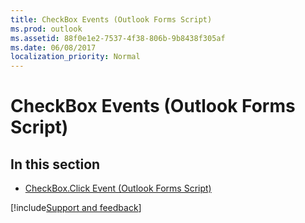 ```yaml
---
title: CheckBox Events (Outlook Forms Script)
ms.prod: outlook
ms.assetid: 88f0e1e2-7537-4f38-806b-9b8438f305af
ms.date: 06/08/2017
localization_priority: Normal
---
```



# CheckBox Events (Outlook Forms Script)

## In this section


-  [CheckBox.Click Event (Outlook Forms Script)](Outlook.checkbox.click.md)

[!include[Support and feedback](~/includes/feedback-boilerplate.md)]